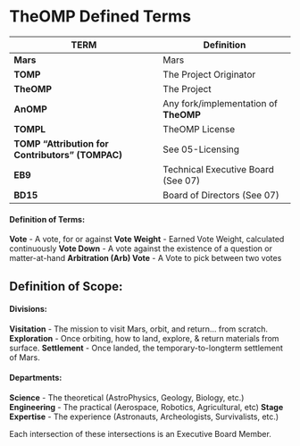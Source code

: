 # TheOMP Defined Terms


TERM | Definition
-----|---------------
**Mars** | Mars
**TOMP** | The Project Originator
**TheOMP** | The Project
**AnOMP** | Any fork/implementation of **TheOMP**
**TOMPL** | TheOMP License
**TOMP “Attribution for Contributors” (TOMPAC)** | See 05-Licensing
**EB9** | Technical Executive Board (See 07)
**BD15** | Board of Directors (See 07)



#### Definition of Terms:
**Vote**		- A vote, for or against
**Vote Weight**	- Earned Vote Weight, calculated continuously
**Vote Down** 	- A vote against the existence of a question or matter-at-hand
**Arbitration (Arb) Vote**	- A Vote to pick between two votes


## Definition of Scope:
#### Divisions:
**Visitation** - The mission to visit Mars, orbit, and return… from scratch.
**Exploration** - Once orbiting, how to land, explore, & return materials from surface.
**Settlement** -	Once landed, the temporary-to-longterm settlement of Mars.

#### Departments:
**Science** - The theoretical (AstroPhysics, Geology, Biology, etc.)
**Engineering** - The practical (Aerospace, Robotics, Agricultural, etc)
**Stage Expertise** - The experience (Astronauts, Archeologists, Survivalists, etc.)

Each intersection of these intersections is an Executive Board Member.

